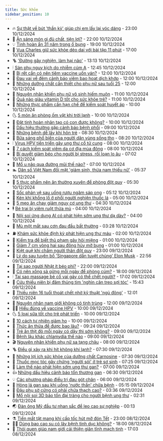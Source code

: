 ```yaml
---
title: Sức khỏe
sidebar_position: 10
---
```


<!-- vnexpress-suc-khoe:START -->
- 🔥 [Sự thật về bút &#39;thần kỳ&#39; giúp chị em lấy lại vóc dáng](https://vnexpress.net/su-that-ve-but-than-ky-giup-chi-em-lay-lai-voc-dang-4825709.html) - 23:00 10/12/2024
- 🥰 [Ăn sáng món gì đủ chất, tiện lợi?](https://vnexpress.net/an-sang-mon-gi-du-chat-tien-loi-4826004.html) - 22:00 10/12/2024
- 💡 [Tinh hoàn ẩn 31 năm trong ổ bụng](https://vnexpress.net/tinh-hoan-an-31-nam-trong-o-bung-4826134.html) - 19:00 10/12/2024
- 🤗 [Vua Charles giữ sức khỏe dẻo dai với bài tập 11 phút](https://vnexpress.net/vua-charles-giu-suc-khoe-deo-dai-voi-bai-tap-11-phut-4826052.html) - 17:00 10/12/2024
- 🪜 [&#39;Đường gây nghiện, làm hại não&#39;](https://vnexpress.net/duong-gay-nghien-lam-hai-nao-4826176.html) - 13:13 10/12/2024
- 🕯 [Sản phụ nguy kịch do nhiễm cúm A](https://vnexpress.net/san-phu-nguy-kich-do-nhiem-cum-a-4826071.html) - 12:45 10/12/2024
- 🤭 [Bị rết cắn có nên tiêm vaccine uốn ván?](https://vnexpress.net/bi-ret-can-co-nen-tiem-vaccine-uon-van-4826154.html) - 12:00 10/12/2024
- 👀 [Đau vai về đêm cảnh báo viêm bao hoạt dịch khớp](https://vnexpress.net/dau-vai-ve-dem-canh-bao-viem-bao-hoat-dich-khop-4826077.html) - 12:00 10/12/2024
- 🌋 [Những dưỡng chất cần thiết cho phụ nữ sau tuổi 25](https://vnexpress.net/nhung-duong-chat-can-thiet-cho-phu-nu-sau-tuoi-25-4826042.html) - 12:00 10/12/2024
- 🫶 [Nguyên nhân khiến phụ nữ vô sinh hiếm muộn](https://vnexpress.net/nguyen-nhan-khien-phu-nu-vo-sinh-hiem-muon-4826212.html) - 11:00 10/12/2024
- 🦆 [Quả nào giàu vitamin D tốt cho sức khỏe trẻ?](https://vnexpress.net/qua-nao-giau-vitamin-d-tot-cho-suc-khoe-tre-4826163.html) - 11:00 10/12/2024
- 🚀 [Những thực phẩm cần hạn chế để kiểm soát huyết áp](https://vnexpress.net/nhung-thuc-pham-can-han-che-de-kiem-soat-huyet-ap-4826194.html) - 10:00 10/12/2024
- 🌜 [5 món ăn phòng ốm vặt khi trời lạnh](https://vnexpress.net/5-mon-an-phong-om-vat-khi-troi-lanh-4826082.html) - 10:00 10/12/2024
- 🧰 [Đặt tinh hoàn nhân tạo có con được không?](https://vnexpress.net/dat-tinh-hoan-nhan-tao-co-con-duoc-khong-4826081.html) - 10:00 10/12/2024
- 💫 [Dấu hiệu thường gặp cảnh báo bệnh phổi](https://vnexpress.net/dau-hieu-thuong-gap-canh-bao-benh-phoi-4826093.html) - 09:00 10/12/2024
- 🌝 [Những bệnh dễ lây khi hôn trẻ](https://vnexpress.net/nhung-benh-de-lay-khi-hon-tre-4826117.html) - 08:30 10/12/2024
- 🗽 [Bữa sáng phổ biến của người dân vùng sống thọ](https://vnexpress.net/bua-sang-pho-bien-cua-nguoi-dan-vung-song-tho-4826060.html) - 08:20 10/12/2024
- 🕯 [Virus HPV tiến triển gây ung thư cổ tử cung](https://vnexpress.net/virus-hpv-tien-trien-gay-ung-thu-co-tu-cung-4826044.html) - 08:00 10/12/2024
- 🦅 [7 cách kiểm soát viêm da cơ địa mùa đông](https://vnexpress.net/7-cach-kiem-soat-viem-da-co-dia-mua-dong-4825923.html) - 08:00 10/12/2024
- 🦆 [Bí quyết giảm béo cho người bị stress, rối loạn lo âu](https://vnexpress.net/bi-quyet-giam-beo-cho-nguoi-bi-stress-roi-loan-lo-au-4825912.html) - 07:02 10/12/2024
- 🎊 [Mổ u não qua đường mũi thế nào?](https://vnexpress.net/mo-u-nao-qua-duong-mui-the-nao-4826046.html) - 07:00 10/12/2024
- 🏊 [Dân số Việt Nam đối mặt &#39;giảm sinh, thừa nam thiếu nữ&#39;](https://vnexpress.net/dan-so-viet-nam-doi-mat-giam-sinh-thua-nam-thieu-nu-4825978.html) - 05:37 10/12/2024
- 📝 [5 thực phẩm nên ăn thường xuyên để phòng đột quỵ](https://vnexpress.net/5-thuc-pham-nen-an-thuong-xuyen-de-phong-dot-quy-4826001.html) - 05:30 10/12/2024
- 💯 [Sốc phản vệ sau uống rượu ngâm sáp ong](https://vnexpress.net/soc-phan-ve-sau-uong-ruou-ngam-sap-ong-4826009.html) - 05:12 10/12/2024
- 🌊 [Kén khí khổng lồ ở phổi người nghiện thuốc lá](https://vnexpress.net/ken-khi-khong-lo-o-phoi-nguoi-nghien-thuoc-la-4825675.html) - 05:00 10/12/2024
- 🚀 [5 mẹo ăn chay giảm nguy cơ ung thư](https://vnexpress.net/5-meo-an-chay-giam-nguy-co-ung-thu-4825907.html) - 04:30 10/12/2024
- 🕴 [Bé trai bị viêm ruột thừa mủ](https://vnexpress.net/be-trai-bi-viem-ruot-thua-mu-4825948.html) - 04:00 10/12/2024
- 🗽 [Nội soi ứng dụng AI có phát hiện sớm ung thư dạ dày?](https://vnexpress.net/noi-soi-ung-dung-ai-co-phat-hien-som-ung-thu-da-day-4825946.html) - 04:00 10/12/2024
- 🎡 [Mù một mắt sau cơn đau đầu bất thường](https://vnexpress.net/mu-mot-mat-sau-con-dau-dau-bat-thuong-4825829.html) - 03:28 10/12/2024
- ⛽️ [Khám sức khỏe định kỳ phát hiện ung thư máu](https://vnexpress.net/kham-suc-khoe-dinh-ky-phat-hien-ung-thu-mau-4825896.html) - 02:00 10/12/2024
- 🦆 [Kiểm tra để biết thủ phạm gây hôi miệng](https://vnexpress.net/kiem-tra-de-biet-thu-pham-gay-hoi-mieng-4825665.html) - 01:00 10/12/2024
- 🤩 [Giảm 7 cm vòng hai sau đông hủy mỡ bụng](https://vnexpress.net/giam-7-cm-vong-hai-sau-dong-huy-mo-bung-4825571.html) - 01:00 10/12/2024
- 🦒 [Kiệt quệ khi chăm người thân đột quỵ](https://vnexpress.net/kiet-que-khi-cham-nguoi-than-dot-quy-4823104.html) - 23:00 09/12/2024
- 💫 [Lý do sau tuyên bố &#39;Singapore dần tuyệt chủng&#39; Elon Musk](https://vnexpress.net/ly-do-sau-tuyen-bo-singapore-dan-tuyet-chung-elon-musk-4825760.html) - 22:56 09/12/2024
- 🐘 [Tại sao người Nhật ít béo phì?](https://vnexpress.net/tai-sao-nguoi-nhat-it-beo-phi-4825726.html) - 22:00 09/12/2024
- 🚀 [Có nên xông sả gừng mỗi ngày để phòng cúm?](https://vnexpress.net/co-nen-xong-sa-gung-moi-ngay-de-phong-cum-4825691.html) - 18:00 09/12/2024
- 🕯 [Tại sao massage bẻ cổ vai gáy có thể chết người?](https://vnexpress.net/tai-sao-massage-be-co-vai-gay-co-the-chet-nguoi-4825481.html) - 17:02 09/12/2024
- 🦏 [Cứu thiếu niên bị đâm thủng tim &#39;nghìn cân treo sợi tóc&#39;](https://vnexpress.net/cuu-thieu-nien-bi-dam-thung-tim-nghin-can-treo-soi-toc-4825808.html) - 15:43 09/12/2024
- 🦄 [Thiếu niên 16 tuổi thoát chết nhờ kỹ thuật &#39;ngủ đông&#39;](https://vnexpress.net/thieu-nien-16-tuoi-thoat-chet-nho-ky-thuat-ngu-dong-4825744.html) - 12:01 09/12/2024
- 🦒 [Nguyên nhân nam giới không có tinh trùng](https://vnexpress.net/nguyen-nhan-nam-gioi-khong-co-tinh-trung-4825710.html) - 12:00 09/12/2024
- 👨‍🏫 [Hiểu đúng về vaccine HPV](https://vnexpress.net/hieu-dung-ve-vaccine-hpv-4825722.html) - 10:00 09/12/2024
- 🌜 [5 loại sữa tốt cho trẻ phát triển](https://vnexpress.net/5-loai-sua-tot-cho-tre-phat-trien-4825637.html) - 10:00 09/12/2024
- 🚀 [10 cách tự nhiên giảm ho](https://vnexpress.net/10-cach-tu-nhien-giam-ho-4825484.html) - 10:00 09/12/2024
- 💃 [Thức ăn thừa để được bao lâu?](https://vnexpress.net/thuc-an-thua-de-duoc-bao-lau-4825467.html) - 09:24 09/12/2024
- 💯 [Trẻ ăn thịt đỏ mỗi ngày có dậy thì sớm không?](https://vnexpress.net/tre-an-thit-do-moi-ngay-co-day-thi-som-khong-4825629.html) - 09:00 09/12/2024
- 🤔 [Bệnh lậu khác chlamydia thế nào](https://vnexpress.net/benh-lau-khac-chlamydia-the-nao-4825494.html) - 09:00 09/12/2024
- 🎬 [Nguyên nhân khiến phụ nữ sa tạng chậu](https://vnexpress.net/nguyen-nhan-khien-phu-nu-sa-tang-chau-4825555.html) - 08:00 09/12/2024
- 🪜 [Điều gì xảy ra khi hít không khí lạnh?](https://vnexpress.net/dieu-gi-xay-ra-khi-hit-khong-khi-lanh-4825596.html) - 07:30 09/12/2024
- 🦣 [Những lợi ích sức khỏe của dưỡng chất Carnosine](https://vnexpress.net/nhung-loi-ich-suc-khoe-cua-duong-chat-carnosine-4824136.html) - 07:30 09/12/2024
- 🧐 [Thuốc mọc tóc gây chứng &#39;người sói&#39; ở trẻ sơ sinh](https://vnexpress.net/thuoc-moc-toc-gay-chung-nguoi-soi-o-tre-so-sinh-4825593.html) - 07:25 09/12/2024
- 🤡 [Làm thế nào phát hiện sớm ung thư gan?](https://vnexpress.net/lam-the-nao-phat-hien-som-ung-thu-gan-4825597.html) - 07:00 09/12/2024
- 👍 [Những dấu hiệu cảnh báo tổn thương gan](https://vnexpress.net/nhung-dau-hieu-canh-bao-ton-thuong-gan-4825509.html) - 06:30 09/12/2024
- 💡 [Các phương pháp điều trị đau gót chân](https://vnexpress.net/cac-phuong-phap-dieu-tri-dau-got-chan-4825585.html) - 06:00 09/12/2024
- 💯 [Hỏng lá gan sau khi uống &#39;nước thần&#39; chữa bệnh](https://vnexpress.net/hong-la-gan-sau-khi-uong-nuoc-than-chua-benh-4825514.html) - 05:15 09/12/2024
- 🧠 [Đậu phụ sờ cứng có phải chứa thạch cao?](https://vnexpress.net/dau-phu-so-cung-co-phai-chua-thach-cao-4825446.html) - 03:36 09/12/2024
- 🎡 [Mổ nội soi 3D bảo tồn đại tràng cho người bệnh ung thư](https://vnexpress.net/mo-noi-soi-3d-bao-ton-dai-trang-cho-nguoi-benh-ung-thu-4825157.html) - 02:31 09/12/2024
- 🌏 [Đàn ông Mỹ đầu tư nhan sắc để leo cao sự nghiệp](https://vnexpress.net/dan-ong-my-dau-tu-nhan-sac-de-leo-cao-su-nghiep-4825388.html) - 00:13 09/12/2024
- ⚗️ [Tiền mất tật mang khi cấp tốc hút mỡ đón Tết](https://vnexpress.net/tien-mat-tat-mang-khi-cap-toc-hut-mo-don-tet-4823640.html) - 23:00 08/12/2024
- 👨‍🏫 [Dùng bao cao su có lây bệnh tình dục không?](https://vnexpress.net/dung-bao-cao-su-co-lay-benh-tinh-duc-khong-4825268.html) - 18:00 08/12/2024
- 🤖 [Thói quen giúp nam giới cải thiện giãn tĩnh mạch tinh](https://vnexpress.net/thoi-quen-giup-nam-gioi-cai-thien-gian-tinh-mach-tinh-4820543.html) - 17:03 08/12/2024<!-- vnexpress-suc-khoe:END -->
